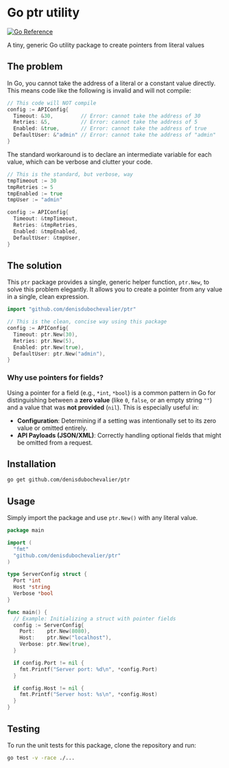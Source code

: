# Go ptr utility

[![Go Reference](https://pkg.go.dev/badge/github.com/denisdubochevalier/ptr.svg)](https://pkg.go.dev/github.com/denisdubochevalier/ptr)

A tiny, generic Go utility package to create pointers from literal values

## The problem

In Go, you cannot take the address of a literal or a constant value directly. This means code like the following is invalid and will not compile:

```go
// This code will NOT compile
config := APIConfig{
  Timeout: &30,         // Error: cannot take the address of 30
  Retries: &5,          // Error: cannot take the address of 5
  Enabled: &true,       // Error: cannot take the address of true
  DefaultUser: &"admin" // Error: cannot take the address of "admin"
}
```

The standard workaround is to declare an intermediate variable for each value, which can be verbose and clutter your code.

```go
// This is the standard, but verbose, way
tmpTimeout := 30
tmpRetries := 5
tmpEnabled := true
tmpUser := "admin"

config := APIConfig{
  Timeout: &tmpTimeout,
  Retries: &tmpRetries,
  Enabled: &tmpEnabled,
  DefaultUser: &tmpUser,
}
```

## The solution

This `ptr` package provides a single, generic helper function, `ptr.New`, to solve this problem elegantly. It allows you to create a pointer from any value in a single, clean expression.

```go
import "github.com/denisdubochevalier/ptr"

// This is the clean, concise way using this package
config := APIConfig{
  Timeout: ptr.New(30),
  Retries: ptr.New(5),
  Enabled: ptr.New(true),
  DefaultUser: ptr.New("admin"),
}
```

### Why use pointers for fields?

Using a pointer for a field (e.g., `*int`, `*bool`) is a common pattern in Go for distinguishing between a **zero value** (like `0`, `false`, or an empty string `""`) and a value that was **not provided** (`nil`). This is especially useful in:

- **Configuration**: Determining if a setting was intentionally set to its zero value or omitted entirely.
- **API Payloads (JSON/XML)**: Correctly handling optional fields that might be omitted from a request.

## Installation

```bash
go get github.com/denisdubochevalier/ptr
```

## Usage

Simply import the package and use `ptr.New()` with any literal value.

```go
package main

import (
  "fmt"
  "github.com/denisdubochevalier/ptr"
)

type ServerConfig struct {
  Port *int
  Host *string
  Verbose *bool
}

func main() {
  // Example: Initializing a struct with pointer fields
  config := ServerConfig{
    Port:    ptr.New(8080),
    Host:    ptr.New("localhost"),
    Verbose: ptr.New(true),
  }

  if config.Port != nil {
    fmt.Printf("Server port: %d\n", *config.Port)
  }

  if config.Host != nil {
    fmt.Printf("Server host: %s\n", *config.Host)
  }
}
```

## Testing

To run the unit tests for this package, clone the repository and run:

```bash
go test -v -race ./...
```
